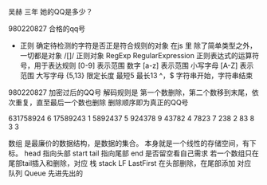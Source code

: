 吴赫 三年 她的QQ是多少？

980220827 合格的qq号

- 正则
 确定待检测的字符是否正是符合规则的对象
 在js 里 除了简单类型之外，一切都是对象
 /[]/ 正则对象 RegExp RegularExpression
 正则表达式的运算符号，用于表达规则
 [0-9] 表示范围 数字
 [a-z] 表示范围 小写字母
 [A-Z] 表示范围 大写字母
 {5,13} 限定长度 最短5 最长13
 ^，$ 字符串开始，字符串结束

 980220827 加密过后的QQ号
 解码规则是 第一个数删除，第二个数移到末尾，依次重复，直至最后一个数也删除
 删除顺序即为真正的QQ号

 631758924 6
 17589243 1
 5892437 5
 924378 9
 43782 4
 7823 7
 238 2
 83 8
 3 3

 数组 是最廉价的数据结构，是数据的集合。
      本身就是一个线性的存储空间，有下标。
      head 指向头部 start
      tail 指向尾部 end 是否留空看自己需求
      若一个数组只在尾部tail插入和删除，对应 栈 stack LF LastFirst
      在头部删除，在尾部添加 对应 队列 Queue 先进先出的